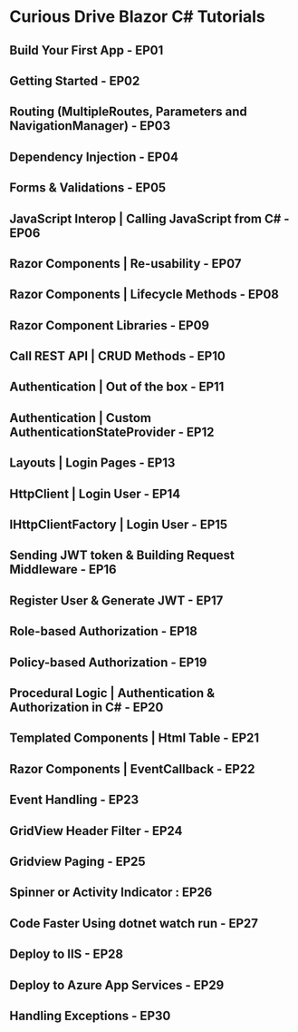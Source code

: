 # Curious Drive Blazor C# Tutorials

## Build Your First App - EP01
## Getting Started - EP02
## Routing (MultipleRoutes, Parameters and NavigationManager) - EP03
## Dependency Injection - EP04
## Forms & Validations - EP05
## JavaScript Interop | Calling JavaScript from C# - EP06
## Razor Components | Re-usability - EP07
## Razor Components | Lifecycle Methods - EP08
## Razor Component Libraries - EP09
## Call REST API | CRUD Methods - EP10
## Authentication | Out of the box - EP11
## Authentication | Custom AuthenticationStateProvider - EP12
## Layouts | Login Pages - EP13
## HttpClient | Login User - EP14
## IHttpClientFactory | Login User - EP15
## Sending JWT token & Building Request Middleware - EP16
## Register User & Generate JWT - EP17
## Role-based Authorization - EP18
## Policy-based Authorization - EP19
## Procedural Logic | Authentication & Authorization in C# - EP20
## Templated Components | Html Table - EP21
## Razor Components | EventCallback - EP22
## Event Handling - EP23
## GridView Header Filter - EP24
## Gridview Paging - EP25
## Spinner or Activity Indicator : EP26
## Code Faster Using dotnet watch run - EP27
## Deploy to IIS - EP28
## Deploy to Azure App Services - EP29
## Handling Exceptions - EP30
